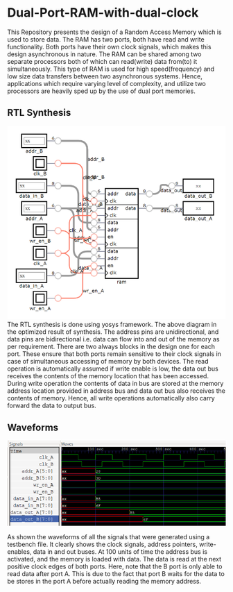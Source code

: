 # Dual-Port-RAM-with-dual-clock
This Repository presents the design of a Random Access Memory which is used to store data. The RAM has two ports, both have read and write functionality. Both ports have their own clock signals, which makes this design asynchronous in nature. The RAM can be shared among two separate processors both of which can read(write) data from(to) it simultaneously. This type of RAM is used for high speed(frequency) and low size data transfers between two asynchronous systems. Hence, applications which require varying level of complexity, and utilize two processors are heavily sped up by the use of dual port memories.

## RTL Synthesis
![RTL Synthesis by Yosys](https://github.com/D4WN-9/Dual-Port-RAM-with-dual-clock/blob/main/fig_1_RTL.png)
The RTL synthesis is done using yosys framework.
The above diagram in the optimized result of synthesis. The address pins are unidirectional, and data pins are bidirectional i.e. data can flow into and out of the memory as per requirement. There are two always blocks in the design one for each port. These ensure that both ports remain sensitive to their clock signals in case of simultaneous accessing of memory by both devices. The read operation is automatically assumed if write enable is low, the data out bus receives the contents of the memory location that has been accessed. During write operation the contents of data in bus are stored at the memory address location provided in address bus and data out bus also receives the contents of memory. Hence, all write operations automatically also carry forward the data to output bus.

## Waveforms
![Waveforms of all signals](https://github.com/D4WN-9/Dual-Port-RAM-with-dual-clock/blob/main/fig_2_WAVE.png)

As shown the waveforms of all the signals that were generated using a testbench file. It clearly shows the clock signals, address pointers, write-enables, data in and out buses. At 100 units of time the address bus is activated, and the memory is loaded with data. The data is read at the next positive clock edges of both ports. Here, note that the B port is only able to read data after port A. This is due to the fact that port B waits for the data to be stores in the port A before actually reading the memory address.
